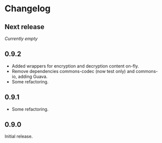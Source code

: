 # Changelog

## Next release

*Currently empty*

## 0.9.2

* Added wrappers for encryption and decryption content on-fly.
* Remove dependencies commons-codec (now test only) and commons-io, adding Guava.
* Some refactoring.

## 0.9.1

* Some refactoring.

## 0.9.0

Initial release.